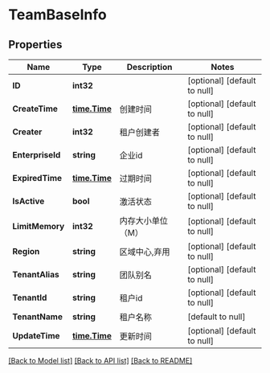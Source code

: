 # TeamBaseInfo

## Properties
Name | Type | Description | Notes
------------ | ------------- | ------------- | -------------
**ID** | **int32** |  | [optional] [default to null]
**CreateTime** | [**time.Time**](time.Time.md) | 创建时间 | [optional] [default to null]
**Creater** | **int32** | 租户创建者 | [optional] [default to null]
**EnterpriseId** | **string** | 企业id | [optional] [default to null]
**ExpiredTime** | [**time.Time**](time.Time.md) | 过期时间 | [optional] [default to null]
**IsActive** | **bool** | 激活状态 | [optional] [default to null]
**LimitMemory** | **int32** | 内存大小单位（M） | [optional] [default to null]
**Region** | **string** | 区域中心,弃用 | [optional] [default to null]
**TenantAlias** | **string** | 团队别名 | [optional] [default to null]
**TenantId** | **string** | 租户id | [optional] [default to null]
**TenantName** | **string** | 租户名称 | [default to null]
**UpdateTime** | [**time.Time**](time.Time.md) | 更新时间 | [optional] [default to null]

[[Back to Model list]](../README.md#documentation-for-models) [[Back to API list]](../README.md#documentation-for-api-endpoints) [[Back to README]](../README.md)


